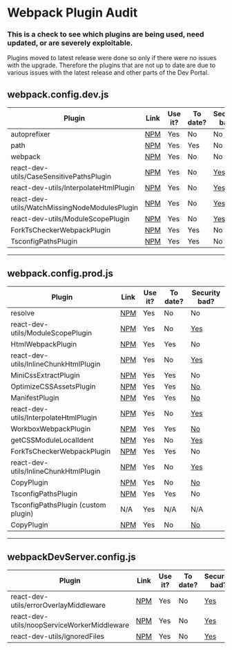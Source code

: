 # Webpack Plugin Audit
### This is a check to see which plugins are being used, need updated, or are severely exploitable.

Plugins moved to latest release were done so only if there were no issues with the upgrade. Therefore the plugins that are not up to date are due to various issues with the latest release and other parts of the Dev Portal.

## webpack.config.dev.js

Plugin             | Link  | Use it?  | To date?| Security bad?   | 
-----------------|---------|----------|---------|---------|
autoprefixer     |[NPM](https://www.npmjs.com/package/autoprefixer) |    Yes |   No |No |                   
path     |[NPM](https://www.npmjs.com/package/path) |    Yes |   Yes |   No |     
webpack     |[NPM](https://www.npmjs.com/package/webpack) |    Yes |   No |   No |
react-dev-utils/CaseSensitivePathsPlugin     |[NPM](https://www.npmjs.com/package/case-sensitive-paths-webpack-plugin) |    Yes |   No |   [Yes](https://snyk.io/test/npm/react-dev-utils/6.1.1) |
react-dev-utils/InterpolateHtmlPlugin     |[NPM](https://www.npmjs.com/package/react-dev-utils) |    Yes |   No |   [Yes](https://snyk.io/test/npm/react-dev-utils/6.1.1) |
react-dev-utils/WatchMissingNodeModulesPlugin     |[NPM](https://www.npmjs.com/package/react-dev-utils) |    Yes |   No |   [Yes](https://snyk.io/test/npm/react-dev-utils/6.1.1) |
react-dev-utils/ModuleScopePlugin     |[NPM](https://www.npmjs.com/package/react-dev-utils) |    Yes |   No |   [Yes](https://snyk.io/test/npm/react-dev-utils/6.1.1) |
ForkTsCheckerWebpackPlugin     |[NPM](https://www.npmjs.com/package/fork-ts-checker-webpack-plugin) |    Yes |   Yes |   No |
TsconfigPathsPlugin     |[NPM](https://www.npmjs.com/package/tsconfig-paths-webpack-plugin) |    Yes |   Yes | No

--------------------------
## webpack.config.prod.js
Plugin             | Link  | Use it?  | To date?| Security bad?   | 
-----------------|---------|----------|---------|---------|
resolve     |[NPM](https://www.npmjs.com/package/resolve) |    Yes |   No | No
react-dev-utils/ModuleScopePlugin     |[NPM](https://www.npmjs.com/package/react-dev-utils) |    Yes |   No |   [Yes](https://snyk.io/test/npm/react-dev-utils/6.1.1) 
HtmlWebpackPlugin     |[NPM](https://www.npmjs.com/package/html-webpack-plugin) |   Yes |   Yes | No
react-dev-utils/InlineChunkHtmlPlugin     |[NPM](https://www.npmjs.com/package/react-dev-utils) |    Yes |   No |   [Yes](https://snyk.io/test/npm/react-dev-utils/6.1.1)
MiniCssExtractPlugin     |[NPM](https://www.npmjs.com/package/mini-css-extract-plugin) |    Yes |   Yes | No
OptimizeCSSAssetsPlugin     |[NPM](https://www.npmjs.com/package/resolve) |    Yes |   Yes | [No](https://snyk.io/advisor/npm-package/optimize-css-assets-webpack-plugin)
ManifestPlugin     |[NPM](https://www.npmjs.com/package/resolve) |    Yes |   Yes | [No](https://snyk.io/advisor/npm-package/webpack-manifest-plugin)
react-dev-utils/InterpolateHtmlPlugin     |[NPM](https://www.npmjs.com/package/react-dev-utils) |    Yes |   No |   [Yes](https://snyk.io/test/npm/react-dev-utils/6.1.1) |
WorkboxWebpackPlugin     |[NPM](https://www.npmjs.com/package/workbox-webpack-plugin) |   Yes |   Yes | [No](https://snyk.io/advisor/npm-package/workbox-webpack-plugin)
getCSSModuleLocalIdent     |[NPM](https://www.npmjs.com/package/react-dev-utils) |    Yes |   No |   [Yes](https://snyk.io/test/npm/react-dev-utils/6.1.1) |
ForkTsCheckerWebpackPlugin     |[NPM](https://www.npmjs.com/package/fork-ts-checker-webpack-plugin) |    Yes |   Yes |   No |
react-dev-utils/InlineChunkHtmlPlugin     |[NPM](https://www.npmjs.com/package/react-dev-utils) |    Yes |   No |   [Yes](https://snyk.io/test/npm/react-dev-utils/6.1.1) |
CopyPlugin     |[NPM](https://www.npmjs.com/package/copy-webpack-plugin) |    Yes |   No |   [No](https://snyk.io/vuln/npm:copy-webpack-plugin) |
TsconfigPathsPlugin     |[NPM](https://www.npmjs.com/package/tsconfig-paths-webpack-plugin) |    Yes |   Yes | No
TsconfigPathsPlugin (custom plugin)     | N/A |    Yes |   N/A | N/A |
CopyPlugin     |[NPM](https://www.npmjs.com/package/copy-webpack-plugin) |    Yes |   No |   [No](https://snyk.io/vuln/npm:copy-webpack-plugin) |
-----
## webpackDevServer.config.js
Plugin             | Link  | Use it?  | To date?| Security bad?   | 
-----------------|---------|----------|---------|---------|
react-dev-utils/errorOverlayMiddleware     |[NPM](https://www.npmjs.com/package/react-dev-utils) |    Yes |   No |   [Yes](https://snyk.io/test/npm/react-dev-utils/6.1.1)|
react-dev-utils/noopServiceWorkerMiddleware |[NPM](https://www.npmjs.com/package/react-dev-utils) |    Yes |   No |   [Yes](https://snyk.io/test/npm/react-dev-utils/6.1.1)|
react-dev-utils/ignoredFiles |[NPM](https://www.npmjs.com/package/react-dev-utils) |    Yes |   No |   [Yes](https://snyk.io/test/npm/react-dev-utils/6.1.1)|